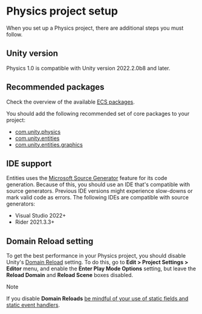 # Physics project setup

When you set up a Physics project, there are additional steps you must follow.

## Unity version

Physics 1.0 is compatible with Unity version 2022.2.0b8 and later.

## Recommended packages

Check the overview of the available [ECS packages](https://unity.com/dots/packages).

You should add the following recommended set of core packages to your project:

* [com.unity.physics](https://docs.unity3d.com/Packages/com.unity.physics@latest)
* [com.unity.entities](https://docs.unity3d.com/Packages/com.unity.entities@latest)
* [com.unity.entities.graphics](https://docs.unity3d.com/Packages/com.unity.entities.graphics@latest)

## IDE support
Entities uses the [Microsoft Source Generator](https://docs.microsoft.com/en-us/dotnet/csharp/roslyn-sdk/source-generators-overview) feature for its code generation. Because of this, you should use an IDE that's compatible with source generators. Previous IDE versions might experience slow-downs or mark valid code as errors. The following IDEs are compatible with source generators:

* Visual Studio 2022+
* Rider 2021.3.3+

## Domain Reload setting

To get the best performance in your Physics project, you should disable Unity's [Domain Reload](https://docs.unity3d.com/Manual/ConfigurableEnterPlayMode.html) setting. To do this, go to **Edit &gt; Project Settings &gt; Editor** menu, and enable the **Enter Play Mode Options** setting, but leave the **Reload Domain** and **Reload Scene** boxes disabled.

> [!NOTE]
> If you disable **Domain Reloads** [be mindful of your use of static fields and static event handlers](https://docs.unity3d.com/Manual/DomainReloading.html).

